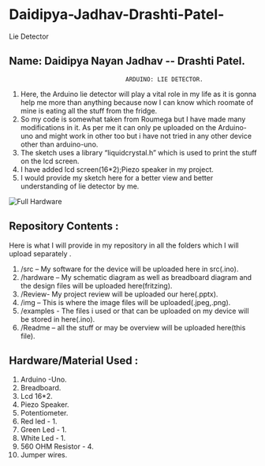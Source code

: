 # Daidipya-Jadhav-Drashti-Patel-
Lie Detector

  Name: Daidipya Nayan Jadhav -- Drashti Patel.
-------------------------------------------------



                                     ARDUINO: LIE DETECTOR.

1.  Here, the Arduino lie detector will play a vital role in my life as it is gonna help me more than anything because now I can know which roomate of mine is eating all the         stuff from the fridge.
2.  So my code is somewhat taken from Roumega but I have made many modifications in it. As per me it can only pe uploaded on the Arduino-uno and might work in other too but i       have not tried in any other device other than arduino-uno.
3.  The sketch uses a library “liquidcrystal.h” which is used to print the stuff on the lcd screen.
4.  I have added lcd screen(16*2);Piezo speaker in my project.
5.  I would provide my sketch here for a better view and better understanding of lie detector by me.


![Full Hardware](https://user-images.githubusercontent.com/72887751/101454360-7a4e6380-38f6-11eb-9664-88d58f7620bd.jpg)


Repository Contents :
----------------------------------------------
Here is what I will provide in my repository in all the folders which I will upload separately .

1.  /src – My software for the device will be uploaded here in src(.ino).
2. /hardware – My schematic diagram as well as breadboard diagram and the design files will be uploaded here(fritzing).
3. /Review- My project review will be uploaded our here(.pptx).
4. /img – This is where the image files will be uploaded(.jpeg,.png).
5. /examples - The files i used or that can be uploaded on my device will be stored in here(.ino).
6. /Readme – all the stuff or may be overview will be uploaded here(this file).

Hardware/Material Used :
----------------------------------------------

1. Arduino -Uno.
2. Breadboard.
3. Lcd 16*2.
4. Piezo Speaker.
5. Potentiometer.
6. Red led - 1.
7. Green Led - 1.
8. White Led - 1.
9. 560 OHM Resistor - 4.
10. Jumper wires.
